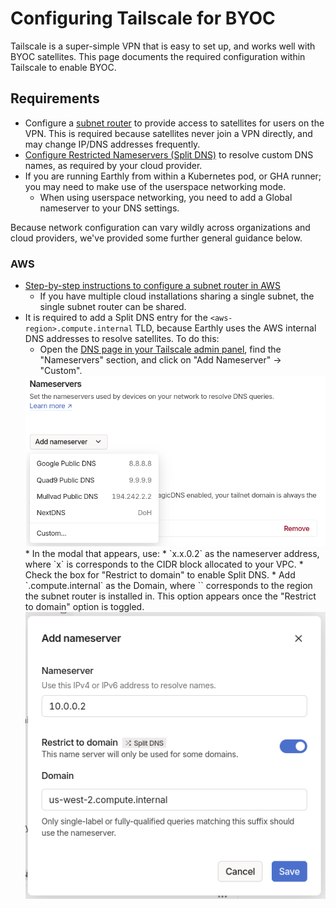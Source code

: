 # Configuring Tailscale for BYOC

Tailscale is a super-simple VPN that is easy to set up, and works well with BYOC satellites. This page documents the required configuration within Tailscale to enable BYOC.

## Requirements

* Configure a [subnet router](https://tailscale.com/kb/1019/subnets) to provide access to satellites for users on the VPN. This is required because satellites never join a VPN directly, and may change IP/DNS addresses frequently.
* [Configure Restricted Nameservers (Split DNS)](https://tailscale.com/kb/1054/dns?q=split+dns#nameservers) to resolve custom DNS names, as required by your cloud provider.
* If you are running Earthly from within a Kubernetes pod, or GHA runner; you may need to make use of the userspace networking mode.
  * When using userspace networking, you need to add a Global nameserver to your DNS settings.

Because network configuration can vary wildly across organizations and cloud providers, we've provided some further general guidance below.

### AWS

* [Step-by-step instructions to configure a subnet router in AWS](https://tailscale.com/kb/1021/install-aws)
  * If you have multiple cloud installations sharing a single subnet, the single subnet router can be shared.
* It is required to add a Split DNS entry for the `<aws-region>.compute.internal` TLD, because Earthly uses the AWS internal DNS addresses to resolve satellites. To do this:
  * Open the [DNS page in your Tailscale admin panel](https://login.tailscale.com/admin/dns), find the "Nameservers" section, and click on "Add Nameserver" -> "Custom".
  <img src="./img/tailscale-nameserver-dropdown.png" alt="The Tailscale add nameserver dropdown, containing many options with custom in its own section." title="Add Custom Nameserver">
  * In the modal that appears, use:
    * `x.x.0.2` as the nameserver address, where `x` is corresponds to the CIDR block allocated to your VPC.
    * Check the box for "Restrict to domain" to enable Split DNS.
    * Add `<aws-region>.compute.internal` as the Domain, where `<aws-region>` corresponds to the region the subnet router is installed in. This option appears once the "Restrict to domain" option is toggled.
  <img src="./img/tailscale-nameserver-modal.png" alt="The Tailscale Add Nameserver modal dialog, with 10.0.0.2 filled in for the Nameserver, Restrict to domain toggled on, and Domain set to us-west-2.compute.internal" title="Add Nameserver Modal">